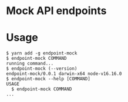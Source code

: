 # Mock API endpoints

# Usage

<!-- usage -->

```sh-session
$ yarn add -g endpoint-mock
$ endpoint-mock COMMAND
running command...
$ endpoint-mock (--version)
endpoint-mock/0.0.1 darwin-x64 node-v16.16.0
$ endpoint-mock --help [COMMAND]
USAGE
  $ endpoint-mock COMMAND
...
```

<!-- usagestop -->
